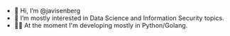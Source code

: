 - 👋 Hi, I’m @javisenberg
- 👀 I’m mostly interested in Data Science and Information Security topics. 
- 👨‍💻 At the moment I'm developing mostly in Python/Golang.
